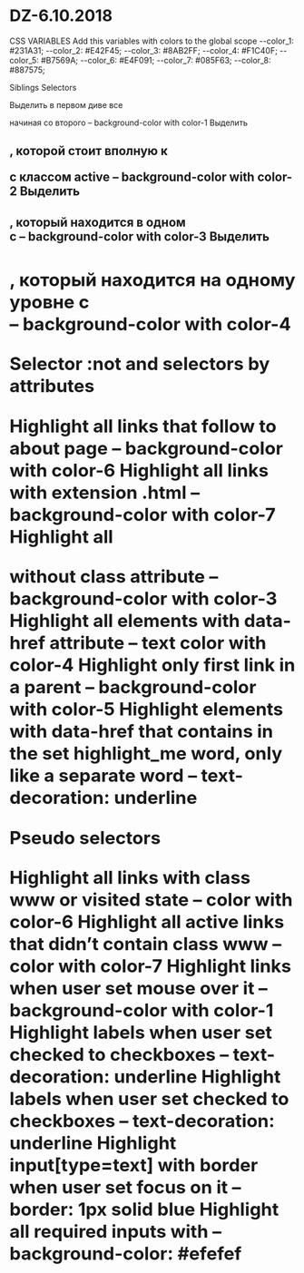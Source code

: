 # DZ-6.10.2018
CSS VARIABLES
Add this variables with colors to the global scope
--color_1: #231A31;
--color_2: #E42F45;
--color_3: #8AB2FF;
--color_4: #F1C40F;
--color_5: #B7569A;
--color_6: #E4F091;
--color_7: #085F63;
--color_8: #887575;

Siblings Selectors

Выделить в первом диве все <p> начиная со второго – background-color with color-1
Выделить <h2>, которой стоит вполную к <p> с классом active – background-color with color-2
Выделить <h2>, который находится в одном <div> с <span> – background-color with color-3
Выделить <h2>, который находится на одному уровне с <div> – background-color with color-4



Selector :not and selectors by attributes

Highlight all links that follow to about page – background-color with color-6
Highlight all links with extension .html – background-color with color-7
Highlight all <p> without class attribute – background-color with color-3
Highlight all elements with data-href attribute – text color with color-4
Highlight only first link in a parent – background-color with color-5
Highlight elements with data-href that contains in the set highlight_me word, only like a separate word – text-decoration: underline

Pseudo selectors

Highlight all links with class www or visited state – color with color-6
Highlight all active links that didn’t contain class www – color with color-7
Highlight links when user set mouse over it – background-color with color-1
Highlight labels when user set checked to checkboxes – text-decoration: underline
Highlight labels when user set checked to checkboxes – text-decoration: underline
Highlight input[type=text] with border when user set focus on it – border: 1px solid blue
Highlight all required inputs with – background-color: #efefef
